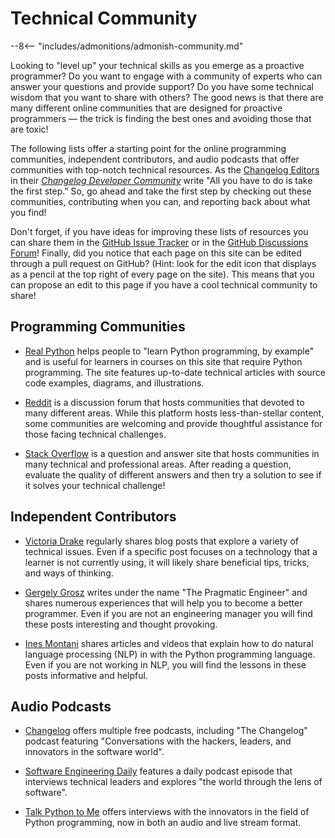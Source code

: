 # Technical Community

--8<-- "includes/admonitions/admonish-community.md"

Looking to "level up" your technical skills as you emerge as a proactive
programmer? Do you want to engage with a community of experts who can answer
your questions and provide support? Do you have some technical wisdom that you
want to share with others? The good news is that there are many different online
communities that are designed for proactive programmers &mdash; the trick is
finding the best ones and avoiding those that are toxic!

The following lists offer a starting point for the online programming
communities, independent contributors, and audio podcasts that offer communities
with top-notch technical resources. As the [Changelog
Editors](https://changelog.com/) in their [*Changelog Developer
Community*](https://changelog.com/community) write "All you have to do is take
the first step." So, go ahead and take the first step by checking out these
communities, contributing when you can, and reporting back about what you find!

Don't forget, if you have ideas for improving these lists of resources you can
share them in the [GitHub Issue
Tracker](https://github.com/ProactiveProgrammers/www.proactiveprogrammers.com/issues)
or in the [GitHub Discussions
Forum](https://github.com/ProactiveProgrammers/www.proactiveprogrammers.com/discussions)!
Finally, did you notice that each page on this site can be edited through a pull
request on GitHub? (Hint: look for the edit icon that displays as a pencil at
the top right of every page on the site). This means that you can propose an
edit to this page if you have a cool technical community to share!

## Programming Communities

- [Real Python](https://realpython.com/) helps people to "learn Python
  programming, by example" and is useful for learners in courses on this site
  that require Python programming. The site features up-to-date technical
  articles with source code examples, diagrams, and illustrations.

- [Reddit](https://www.reddit.com/) is a discussion forum that hosts communities
  that devoted to many different areas. While this platform hosts
  less-than-stellar content, some communities are welcoming and provide
  thoughtful assistance for those facing technical challenges.

- [Stack Overflow](https://stackoverflow.com/) is a question and answer site
  that hosts communities in many technical and professional areas. After reading
  a question, evaluate the quality of different answers and then try a solution
  to see if it solves your technical challenge!

## Independent Contributors

- [Victoria Drake](https://victoria.dev/) regularly shares blog posts that
  explore a variety of technical issues. Even if a specific post focuses on
  a technology that a learner is not currently using, it will likely share
  beneficial tips, tricks, and ways of thinking.

- [Gergely Grosz](https://blog.pragmaticengineer.com/) writes under the name
  "The Pragmatic Engineer" and shares numerous experiences that will help you to
  become a better programmer. Even if you are not an engineering manager you
  will find these posts interesting and thought provoking.

- [Ines Montani](https://ines.io/) shares articles and videos that explain how
  to do natural language processing (NLP) in with the Python programming
  language. Even if you are not working in NLP, you will find the lessons in
  these posts informative and helpful.

## Audio Podcasts

- [Changelog](https://changelog.com/) offers multiple free podcasts, including
  "The Changelog" podcast featuring "Conversations with the hackers, leaders,
  and innovators in the software world".

- [Software Engineering Daily](https://softwareengineeringdaily.com/) features a
  daily podcast episode that interviews technical leaders and explores "the
  world through the lens of software".

- [Talk Python to Me](https://talkpython.fm/) offers interviews with the
  innovators in the field of Python programming, now in both an audio and live
  stream format.
